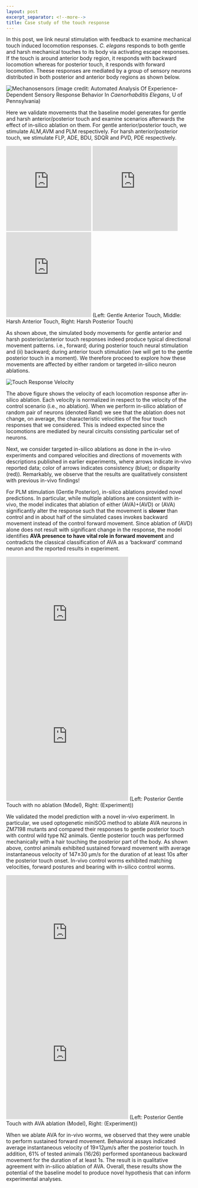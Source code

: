 ```yaml
---
layout: post
excerpt_separator: <!--more-->
title: Case study of the touch response
---
```


<!--more-->

In this post, we link neural stimulation with feedback to examine mechanical touch induced locomotion responses. _C. elegans_ responds to both gentle and harsh mechanical touches to its body via activating escape responses. If the touch is around anterior body region, it responds with backward locomotion whereas for posterior touch, it responds with forward locomotion. Theese responses are mediated by a group of sensory neurons distributed in both posterior and anterior body regions as shown below.

![Mechanosensors](/CelegansWholeIntegration/media/mechanosensors.png)
(image credit: Automated Analysis Of Experience-Dependent Sensory Response Behavior In _Caenorhabditis Elegans_, U of Pennsylvania)

Here we validate movements that the baseline model generates for gentle and harsh anterior/posterior touch and examine scenarios afterwards the effect of in-silico ablation on them. For gentle anterior/posterior touch, we stimulate ALM,AVM and PLM respectively. For harsh anterior/posterior touch, we stimulate FLP, ADE, BDU, SDQR and PVD, PDE respectively.

<!--more-->

<iframe width="230" height="230" src="https://www.youtube.com/embed/9UghSxdeSzQ" frameborder="0" allow="accelerometer; autoplay; encrypted-media; gyroscope; picture-in-picture" allowfullscreen></iframe>   <iframe width="230" height="230" src="https://www.youtube.com/embed/x8gd6gdyaS0" frameborder="0" allow="accelerometer; autoplay; encrypted-media; gyroscope; picture-in-picture" allowfullscreen></iframe>   <iframe width="230" height="230" src="https://www.youtube.com/embed/TFsec8QjHPI" frameborder="0" allow="accelerometer; autoplay; encrypted-media; gyroscope; picture-in-picture" allowfullscreen></iframe>
(Left: Gentle Anterior Touch, Middle: Harsh Anterior Touch, Right: Harsh Posterior Touch)

As shown above, the simulated body movements for gentle anterior and harsh posterior/anterior touch responses indeed produce typical directional movement patterns. i.e., forward; during posterior touch neural stimulation and (ii) backward; during anterior touch stimulation (we will get to the gentle posterior touch in a moment). We therefore proceed to explore how these movements are affected by either random or targeted in-silico neuron ablations.

![Touch Response Velocity](/CelegansWholeIntegration/media/touch_responses_vel.png)

The above figure shows the velocity of each locomotion response after in-silico ablation. Each velocity is normalized in respect to the velocity of the control scenario (i.e., no ablation). When we perform in-silico ablation of random pair of neurons (denoted Rand) we see that the ablation does not change, on average, the characteristic velocities of the four touch responses that we considered. This is indeed expected since the locomotions are mediated by neural circuits consisting particular set of neurons. 

Next, we consider targeted in-silico ablations as done in the in-vivo experiments and compared velocities and directions of movements with descriptions published in earlier experiments, where arrows indicate in-vivo reported data; color of arrows indicates consistency (blue); or disparity (red)). Remarkably, we observe that the results are qualitatively consistent with previous in-vivo findings!

For PLM stimulation (Gentle Posterior), in-silico ablations provided novel predictions. In particular, while multiple ablations are consistent with in-vivo, the model indicates that ablation of either (AVA)+(AVD) or (AVA) significantly alter the response such that the movement is **slower** than control and in about half of the simulated cases invokes backward movement instead of the control forward movement. Since ablation of (AVD) alone does not result with significant change in the response, the model identifies **AVA presence to have vital role in forward movement** and contradicts the classical classification of AVA as a ‘backward’ command neuron and the reported results in experiment. 

<iframe width="330" height="330" src="https://www.youtube.com/embed/Znbt8u4x9U0" frameborder="0" allow="accelerometer; autoplay; encrypted-media; gyroscope; picture-in-picture" allowfullscreen></iframe>   <iframe width="330" height="330" src="https://www.youtube.com/embed/xEfRwRdpO44" frameborder="0" allow="accelerometer; autoplay; encrypted-media; gyroscope; picture-in-picture" allowfullscreen></iframe>
(Left: Posterior Gentle Touch with no ablation (Model), Right: (Experiment))	

We validated the model prediction with a novel in-vivo experiment. In particular, we used optogenetic miniSOG method to ablate AVA neurons in ZM7198 mutants and compared their responses to gentle posterior touch with control wild type N2 animals. Gentle posterior touch was performed mechanically with a hair touching the posterior part of the body. As shown above, control animals exhibited sustained forward movement with average instantaneous velocity of 147±30 μm/s for the duration of at least 10s after the posterior touch onset. In-vivo control worms exhibited matching velocities, forward postures and bearing with in-silico control worms. 

<iframe width="330" height="330" src="https://www.youtube.com/embed/D0AJ7uRbaK4" frameborder="0" allow="accelerometer; autoplay; encrypted-media; gyroscope; picture-in-picture" allowfullscreen></iframe>   <iframe width="330" height="330" src="https://www.youtube.com/embed/I6Yg7aRUIPc" frameborder="0" allow="accelerometer; autoplay; encrypted-media; gyroscope; picture-in-picture" allowfullscreen></iframe>	
(Left: Posterior Gentle Touch with AVA ablation (Model), Right: (Experiment))	

When we ablate AVA for in-vivo worms, we observed that they were unable to perform sustained forward movement. Behavioral assays indicated average instantaneous velocity of 19±12μm/s after the posterior touch. In addition, 61% of tested animals (16/26) performed spontaneous backward movement for the duration of at least 1s. The result is in qualitative agreement with in-silico ablation of AVA. Overall, these results show the potential of the baseline model to produce novel hypothesis that can inform experimental analyses.




